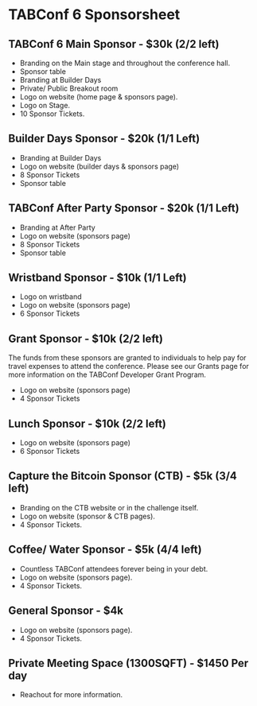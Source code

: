 # TABConf 6 Sponsorsheet

## TABConf 6 Main Sponsor - $30k (2/2 left)
- Branding on the Main stage and throughout the conference hall.
- Sponsor table
- Branding at Builder Days
- Private/ Public Breakout room 
- Logo on website (home page & sponsors page).
- Logo on Stage.
- 10 Sponsor Tickets.

## Builder Days Sponsor - $20k (1/1 Left)
- Branding at Builder Days
- Logo on website (builder days & sponsors page)
- 8 Sponsor Tickets
- Sponsor table

## TABConf After Party Sponsor - $20k (1/1 Left)
- Branding at After Party
- Logo on website (sponsors page)
- 8 Sponsor Tickets
- Sponsor table

## Wristband Sponsor - $10k (1/1 Left)
- Logo on wristband
- Logo on website (sponsors page)
- 6 Sponsor Tickets

## Grant Sponsor - $10k (2/2 left)
The funds from these sponsors are granted to individuals to help pay for travel expenses to attend the conference. 
Please see our Grants page for more information on the TABConf Developer Grant Program. 
- Logo on website (sponsors page)
- 4 Sponsor Tickets

## Lunch Sponsor - $10k (2/2 left)
- Logo on website (sponsors page)
- 6 Sponsor Tickets

## Capture the Bitcoin Sponsor (CTB) - $5k (3/4 left)
- Branding on the CTB website or in the challenge itself.
- Logo on website (sponsor & CTB pages).
- 4 Sponsor Tickets.

## Coffee/ Water Sponsor - $5k (4/4 left)
- Countless TABConf attendees forever being in your debt.
- Logo on website (sponsors page).
- 4 Sponsor Tickets.

## General Sponsor - $4k
- Logo on website (sponsors page).
- 4 Sponsor Tickets.

## Private Meeting Space (1300SQFT) - $1450 Per day
- Reachout for more information. 

